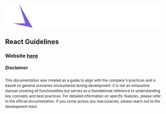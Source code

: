 [![SpaceDev](./assets//img//SpaceDev%20logo.svg)](https://www.spacedev.io/)

## React Guidelines

### Website **[here](https://spaceuy.github.io/nest-js-guidelines/)**

##### Disclaimer

<small>This documentation was created as a guide to align with the company's practices and is based on general scenarios encountered during development. It is not an exhaustive manual covering all functionalities but serves as a foundational reference to understanding key concepts and best practices. For detailed information on specific features, please refer to the official documentation. If you come across any inaccuracies, please reach out to the development team.</small>
